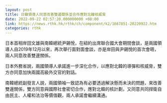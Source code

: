 ```yaml
---
layout: post
title: 日韓領導人同意改善雙邊關係並合作應對北韓核威脅
date: 2022-09-22 02:57:20.000000000 +08:00
link: https://news.rthk.hk/rthk/ch/component/k2/1667851-20220922.htm
categories: rthk
---
```


日本首相岸田文雄與南韓總統尹錫悅，在紐約出席聯合國大會期間會談，是兩國領導人自2019年12月以來，再次舉行面對面會談，亦是岸田與尹錫悅的首次會晤，兩人同意改善雙邊關係。

日本外務省說，兩國領導人承諾進一步深化合作，以應對北韓的導彈和核威脅，雙方亦同意加快兩國高級外交官的對話。

南韓總統副發言人說，兩國領袖一致認為有必要透過解決懸而未決的問題，來改善雙邊關係，雙方同意與國際社會密切合作，應對北韓的核計劃，又同意共同捍衛自由民主、人權和法治等價值觀，兩人承諾會繼續溝通。
